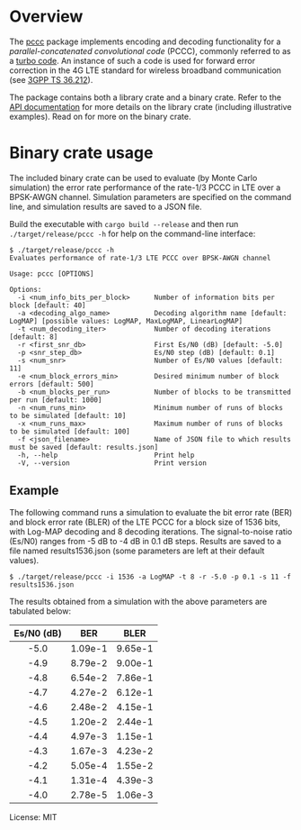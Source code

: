 # Overview

The [pccc](https://github.com/venkat0791/pccc) package implements encoding and decoding functionality for a _parallel-concatenated convolutional code_ (PCCC), commonly referred to as a [turbo code](https://en.wikipedia.org/wiki/Turbo_code). An instance of such a code is used for forward error correction in the 4G LTE standard for wireless broadband communication (see [3GPP TS 36.212](https://www.3gpp.org/ftp/Specs/archive/36_series/36.212/)).

The package contains both a library crate and a binary crate. Refer to the [API documentation](https://docs.rs/pccc) for more details on the library crate (including illustrative examples). Read on for more on the binary crate.

# Binary crate usage

The included binary crate can be used to evaluate (by Monte Carlo simulation) the error rate performance of the rate-1/3 PCCC in LTE over a BPSK-AWGN channel. Simulation parameters are specified on the command line, and simulation results are saved to a JSON file.

Build the executable with `cargo build --release` and then run `./target/release/pccc -h` for help on the command-line interface:

```console
$ ./target/release/pccc -h
Evaluates performance of rate-1/3 LTE PCCC over BPSK-AWGN channel

Usage: pccc [OPTIONS]

Options:
  -i <num_info_bits_per_block>      Number of information bits per block [default: 40]
  -a <decoding_algo_name>           Decoding algorithm name [default: LogMAP] [possible values: LogMAP, MaxLogMAP, LinearLogMAP]
  -t <num_decoding_iter>            Number of decoding iterations [default: 8]
  -r <first_snr_db>                 First Es/N0 (dB) [default: -5.0]
  -p <snr_step_db>                  Es/N0 step (dB) [default: 0.1]
  -s <num_snr>                      Number of Es/N0 values [default: 11]
  -e <num_block_errors_min>         Desired minimum number of block errors [default: 500]
  -b <num_blocks_per_run>           Number of blocks to be transmitted per run [default: 1000]
  -n <num_runs_min>                 Minimum number of runs of blocks to be simulated [default: 10]
  -x <num_runs_max>                 Maximum number of runs of blocks to be simulated [default: 100]
  -f <json_filename>                Name of JSON file to which results must be saved [default: results.json]
  -h, --help                        Print help
  -V, --version                     Print version
```

## Example

The following command runs a simulation to evaluate the bit error rate (BER) and block error rate (BLER) of the LTE PCCC for a block size of 1536 bits, with Log-MAP decoding and 8 decoding iterations. The signal-to-noise ratio (Es/N0) ranges from -5 dB to -4 dB in 0.1 dB steps. Results are saved to a file named results1536.json (some parameters are left at their default values).

```console
$ ./target/release/pccc -i 1536 -a LogMAP -t 8 -r -5.0 -p 0.1 -s 11 -f results1536.json
```

The results obtained from a simulation with the above parameters are tabulated below:

 | Es/N0 (dB) |    BER    |    BLER    |
 |:----------:|:---------:|:----------:|
 |  -5.0      |  1.09e-1  |   9.65e-1  |
 |  -4.9      |  8.79e-2  |   9.00e-1  |
 |  -4.8      |  6.54e-2  |   7.86e-1  |
 |  -4.7      |  4.27e-2  |   6.12e-1  |
 |  -4.6      |  2.48e-2  |   4.15e-1  |
 |  -4.5      |  1.20e-2  |   2.44e-1  |
 |  -4.4      |  4.97e-3  |   1.15e-1  |
 |  -4.3      |  1.67e-3  |   4.23e-2  |
 |  -4.2      |  5.05e-4  |   1.55e-2  |
 |  -4.1      |  1.31e-4  |   4.39e-3  |
 |  -4.0      |  2.78e-5  |   1.06e-3  |

License: MIT
